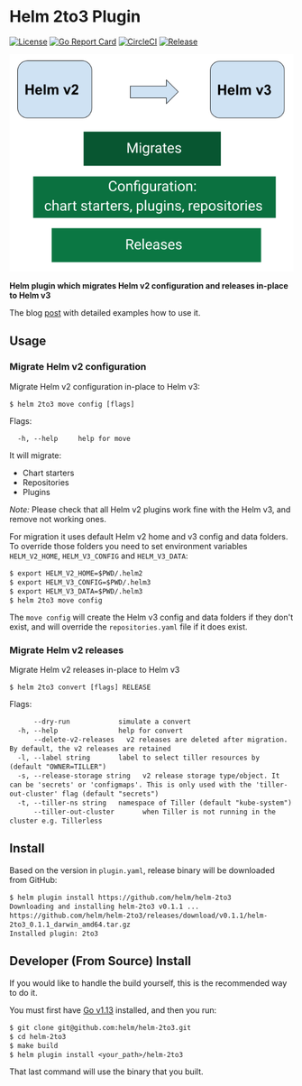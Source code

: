 # Helm 2to3 Plugin

[![License](https://img.shields.io/badge/License-Apache%202.0-blue.svg)](https://opensource.org/licenses/Apache-2.0)
[![Go Report Card](https://goreportcard.com/badge/github.com/helm/helm-2to3)](https://goreportcard.com/report/github.com/helm/helm-2to3)
[![CircleCI](https://circleci.com/gh/helm/helm-2to3/tree/master.svg?style=svg)](https://circleci.com/gh/helm/helm-2to3/tree/master)
[![Release](https://img.shields.io/github/release/helm/helm-2to3.svg?style=flat-square)](https://github.com/helm/helm-2to3/releases/latest)

![diagram](./helm-2to3.png)

**Helm plugin which migrates Helm v2 configuration and releases in-place to Helm v3**

The blog [post](https://helm.sh/blog/migrate-from-helm-v2-to-helm-v3/) with detailed examples how to use it.

## Usage

### Migrate Helm v2 configuration

Migrate Helm v2 configuration in-place to Helm v3:

```console
$ helm 2to3 move config [flags]
```

Flags:

```
  -h, --help     help for move
```

It will migrate:
- Chart starters
- Repositories
- Plugins 

*Note:* Please check that all Helm v2 plugins work fine with the Helm v3, and remove not working ones.

For migration it uses default Helm v2 home and v3 config and data folders.
To override those folders you need to set environment variables `HELM_V2_HOME`, `HELM_V3_CONFIG` and `HELM_V3_DATA`:

```console
$ export HELM_V2_HOME=$PWD/.helm2
$ export HELM_V3_CONFIG=$PWD/.helm3
$ export HELM_V3_DATA=$PWD/.helm3
$ helm 2to3 move config
```

The `move config` will create the Helm v3 config and data folders if they don't exist, and will override the `repositories.yaml` file if it does exist.

### Migrate Helm v2 releases

Migrate Helm v2 releases in-place to Helm v3

```console
$ helm 2to3 convert [flags] RELEASE
```

Flags:

```
      --dry-run            simulate a convert
  -h, --help               help for convert
      --delete-v2-releases   v2 releases are deleted after migration. By default, the v2 releases are retained
  -l, --label string       label to select tiller resources by (default "OWNER=TILLER")
  -s, --release-storage string   v2 release storage type/object. It can be 'secrets' or 'configmaps'. This is only used with the 'tiller-out-cluster' flag (default "secrets")
  -t, --tiller-ns string   namespace of Tiller (default "kube-system")
      --tiller-out-cluster       when Tiller is not running in the cluster e.g. Tillerless
```

## Install

Based on the version in `plugin.yaml`, release binary will be downloaded from GitHub:

```console
$ helm plugin install https://github.com/helm/helm-2to3
Downloading and installing helm-2to3 v0.1.1 ...
https://github.com/helm/helm-2to3/releases/download/v0.1.1/helm-2to3_0.1.1_darwin_amd64.tar.gz
Installed plugin: 2to3
```

## Developer (From Source) Install

If you would like to handle the build yourself, this is the recommended way to do it.

You must first have [Go v1.13](http://golang.org) installed, and then you run:

```console
$ git clone git@github.com:helm/helm-2to3.git
$ cd helm-2to3
$ make build
$ helm plugin install <your_path>/helm-2to3
```

That last command will use the binary that you built.
